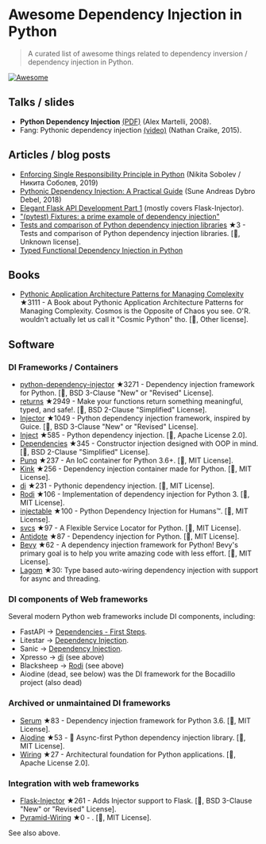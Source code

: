 # Awesome Dependency Injection in Python

> A curated list of awesome things related to dependency inversion / dependency injection in Python.

[![Awesome](https://awesome.re/badge.svg)](https://awesome.re)


## Talks / slides

- **Python Dependency Injection** [(PDF)](http://www.aleax.it/yt_pydi.pdf) (Alex Martelli, 2008).
- Fang: Pythonic dependency injection [(video)](https://www.youtube.com/watch?v=zqRd941NXlI&t=443s) (Nathan Craike, 2015).


## Articles / blog posts

- [Enforcing Single Responsibility Principle in Python](https://sobolevn.me/2019/03/enforcing-srp) (Nikita Sobolev / Никита Соболев, 2019)
- [Pythonic Dependency Injection: A Practical Guide](https://medium.com/@suneandreasdybrodebel/pythonic-dependency-injection-a-practical-guide-83a1b1299280) (Sune Andreas Dybro Debel, 2018)
- [Elegant Flask API Development Part 1](https://christophergs.github.io/python/2018/09/25/elegant-flask-apis-pt-1/) (mostly covers Flask-Injector).
- ["(pytest) Fixtures: a prime example of dependency injection"](https://docs.pytest.org/en/latest/fixture.html#fixtures-a-prime-example-of-dependency-injection)
- [Tests and comparison of Python dependency injection libraries](https://github.com/orsinium/dependency_injectors) ★3 - Tests and comparison of Python dependency injection libraries. [🐍, Unknown license].
- [Typed Functional Dependency Injection in Python](https://sobolevn.me/2020/02/typed-functional-dependency-injection)


## Books

- [Pythonic Application Architecture Patterns for Managing Complexity](https://github.com/python-leap/book) ★3111 - A Book about Pythonic Application Architecture Patterns for Managing Complexity.  Cosmos is the Opposite of Chaos you see. O'R. wouldn't actually let us call it "Cosmic Python" tho. [🐍, Other license].


## Software

### DI Frameworks / Containers

- [python-dependency-injector](https://github.com/ets-labs/python-dependency-injector) ★3271 - Dependency injection framework for Python. [🐍, BSD 3-Clause "New" or "Revised" License].
- [returns](https://github.com/dry-python/returns) ★2949 - Make your functions return something meaningful, typed, and safe!. [🐍, BSD 2-Clause "Simplified" License].
- [Injector](https://github.com/alecthomas/injector) ★1049 - Python dependency injection framework, inspired by Guice. [🐍, BSD 3-Clause "New" or "Revised" License].
- [Inject](https://github.com/ivankorobkov/python-inject) ★585 - Python dependency injection. [🐍, Apache License 2.0].
- [Dependencies](https://github.com/proofit404/dependencies) ★345 - Constructor injection designed with OOP in mind. [🐍, BSD 2-Clause "Simplified" License].
- [Punq](https://github.com/bobthemighty/punq) ★237 - An IoC container for Python 3.6+. [🐍, MIT License].
- [Kink](https://github.com/kodemore/kink) ★256 - Dependency injection container made for Python. [🐍, MIT License].
- [di](https://github.com/adriangb/di) ★231 - Pythonic dependency injection. [🐍, MIT License].
- [Rodi](https://github.com/RobertoPrevato/rodi) ★106 - Implementation of dependency injection for Python 3. [🐍, MIT License].
- [injectable](https://github.com/allrod5/injectable) ★100 - Python Dependency Injection for Humans™. [🐍, MIT License].
- [svcs](https://github.com/hynek/svcs) ★97 -  A Flexible Service Locator for Python. [🐍, MIT License].
- [Antidote](https://github.com/Finistere/antidote) ★87 - Dependency injection for Python. [🐍, MIT License].
- [Bevy](https://github.com/ZechCodes/Bevy) ★62 - A dependency injection framework for Python! Bevy's primary goal is to help you write amazing code with less effort. [🐍, MIT License].
- [Lagom](https://lagom-di.readthedocs.io/en/latest/) ★30: Type based auto-wiring dependency injection with support for async and threading.


### DI components of Web frameworks

Several modern Python web frameworks include DI components, including:

- FastAPI -> [Dependencies - First Steps](https://fastapi.tiangolo.com/tutorial/dependencies/).
- Litestar -> [Dependency Injection](https://docs.litestar.dev/2/usage/dependency-injection.html).
- Sanic -> [Dependency Injection](https://sanic.dev/en/plugins/sanic-ext/injection.html).
- Xpresso -> [di](https://github.com/adriangb/di) (see above)
- Blacksheep -> [Rodi](https://github.com/RobertoPrevato/rodi) (see above)
- Aiodine (dead, see below) was the DI framework for the Bocadillo project (also dead)


### Archived or unmaintained DI frameworks

- [Serum](https://github.com/suned/serum) ★83 - Dependency injection framework for Python 3.6. [🐍, MIT License].
- [Aiodine](https://github.com/bocadilloproject/aiodine) ★53 - 🧪 Async-first Python dependency injection library. [🐍, MIT License].
- [Wiring](https://github.com/msiedlarek/wiring) ★27 - Architectural foundation for Python applications. [🐍, Apache License 2.0].


### Integration with web frameworks

- [Flask-Injector](https://github.com/alecthomas/flask_injector) ★261 - Adds Injector support to Flask. [🐍, BSD 3-Clause "New" or "Revised" License].
- [Pyramid-Wiring](https://github.com/veeti/pyramid_wiring) ★0 - . [🐍, MIT License].

See also above.
